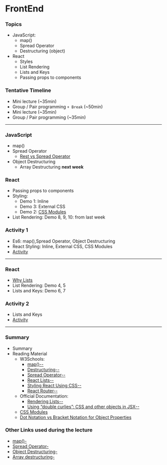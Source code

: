 # FrontEnd

<!-- 
### Notes related to Reflection Journals
-->

### Topics

- JavaScript:
  - map()
  - Spread Operator
  - Destructuring (object)
- React
  - Styles
  - List Rendering
  - Lists and Keys
  - Passing props to components
  <!-- - The React Router - V6 -->

### Tentative Timeline

- Mini lecture (~35min)
- Group / Pair programming `+ Break` (~50min)
- Mini lecture (~35min)
- Group / Pair programming (~35min)

---

### JavaScript

- map()
- Spread Operator
  - [Rest vs Spread Operator]
- Object Destructuring
  - Array Destructuring **next week**

### React

- Passing props to components
- Styling: 
  - Demo 1: Inline
  - Demo 3: External CSS
  - Demo 2: [CSS Modules](https://upmostly.com/tutorials/what-are-css-modules-in-react) 
- List Rendering: Demo 8, 9, 10: from last week

### Activity 1

- Es6: map(),Spread Operator, Object Destructuring
- React Styling: Inline, External CSS, CSS Modules 
- [Activity](./activity1/README.md)

---

### React

- [Why Lists](https://jsonplaceholder.typicode.com/photos) 
- List Rendering: Demo 4, 5
- Lists and Keys: Demo 6, 7


### Activity 2

- Lists and Keys
- [Activity](./activity2/README.mdmd)


---
###  Summary

-  Summary
- Reading Material
  - W3Schools:
    - [map()--]
    - [Destructuring--]
    - [Spread Operator--]
    - [React Lists--]
    - [Styling React Using CSS--]
    - [React Router--]
  - Official Documentation:
    - [Rendering Lists--]
    - [Using “double curlies”: CSS and other objects in JSX--]
  - [CSS Modules](https://upmostly.com/tutorials/what-are-css-modules-in-react) 
  - [Dot Notation vs Bracket Notation for Object Properties](https://www.freecodecamp.org/news/dot-notation-vs-square-brackets-javascript/)


### Other Links used during the lecture

- [map()-]
- [Spread Operator-]
- [Object Destructuring-]
- [Array destructuring-]





<!-- Links -->
[map()]:https://youtu.be/80KX6aD9R7M
[Spread Operator]:https://youtu.be/4Zyr5a3m0Fc
[How To Use Postman (8min)]:https://youtu.be/wmz1sGZp814
[Styles]:https://youtu.be/NbTrGcz4DW8
[List Rendering]:https://youtu.be/5s8Ol9uw-yM
[Lists and Keys]:https://youtu.be/0sasRxl35_8
[Destructuring (object)]:https://youtu.be/i4vhNKihfto
[The React Router - V5]:https://youtu.be/aZGzwEjZrXc
[map()-]:https://developer.mozilla.org/en-US/docs/Web/JavaScript/Reference/Global_Objects/Array/map
[Spread Operator-]:https://developer.mozilla.org/en-US/docs/Web/JavaScript/Reference/Operators/Spread_syntax
[Object Destructuring-]:https://developer.mozilla.org/en-US/docs/Web/JavaScript/Reference/Operators/Destructuring_assignment#object_destructuring
[Array destructuring-]:https://developer.mozilla.org/en-US/docs/Web/JavaScript/Reference/Operators/Destructuring_assignment#array_destructuring
[map()--]:https://www.w3schools.com/jsref/jsref_map.asp
[Destructuring--]:https://www.w3schools.com/react/react_es6_destructuring.asp
[Spread Operator--]:https://www.w3schools.com/react/react_es6_spread.asp
[React Lists--]:https://www.w3schools.com/react/react_lists.asp
[Styling React Using CSS--]:https://www.w3schools.com/react/react_css_styling.asp
[React Router--]:https://www.w3schools.com/react/react_router.asp
[Rendering Lists--]:https://react.dev/learn/rendering-lists
[Using “double curlies”: CSS and other objects in JSX--]:https://react.dev/learn/javascript-in-jsx-with-curly-braces
[Rest vs Spread Operator]:https://www.freecodecamp.org/news/javascript-rest-vs-spread-operators/ 


